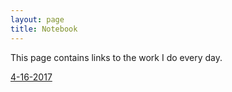 ```yaml
---
layout: page
title: Notebook
---
```


This page contains links to the work I do every day.

[4-16-2017](/notebook/4-16-2017/index.html)
